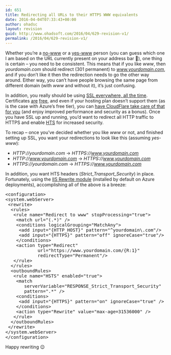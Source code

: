 ```yaml
---
id: 651
title: Redirecting all URLs to their HTTPS WWW equivalents
date: 2016-04-04T07:33:43+00:00
author: ohadsc
layout: revision
guid: http://www.ohadsoft.com/2016/04/629-revision-v1/
permalink: /2016/04/629-revision-v1/
---
```

Whether you&#8217;re a <a href="http://no-www.org/" target="_blank">no-www</a> or a <a href="http://www.yes-www.org/" target="_blank">yes-www</a> person (you can guess which one I am based on the URL currently present on your address bar 🙂<span>)</span>, one thing is certain &#8211; you need to be consistent. This means that if you like _www_, then _yourdomain.com_ should redirect (301 permanent) to _www.yourdomain.com_, and if you don&#8217;t like it then the redirection needs to go the other way around. Either way, you can&#8217;t have people browsing the same page from different domain (with _www_ and without it), it&#8217;s just confusing.

In addition, you really should be using <a href="https://blog.mozilla.org/security/2015/04/30/deprecating-non-secure-http/" target="_blank">SSL everywhere, all the time</a>. Certificates <a href="https://letsencrypt.org/" target="_blank">are</a> <a href="https://www.startssl.com/Support?v=1" target="_blank">free</a>, and even if your hosting plan doesn&#8217;t support them (as is the case with Azure&#8217;s free tier), you can <a href="https://www.troyhunt.com/2015/04/how-to-get-your-ssl-for-free-on-shared.html" target="_blank">have CloudFlare take care of that for you</a> (and enjoy improved performance and security as a bonus). Once you have SSL up and running, you&#8217;d want to redirect all HTTP traffic to HTTPS and enable <a href="https://en.wikipedia.org/wiki/HTTP_Strict_Transport_Security" target="_blank">HTS</a> for increased security.

To recap &#8211; once you&#8217;ve decided whether you like _www_ or not, and finished setting up SSL, you want your redirections to look like this (assuming _yes-www_):

  * _HTTP://yourdomain.com_ -> _HTTPS://www.yourdomain.com_
  * _HTTP://www.yourdomain.com_ -> _HTTPS://www.yourdomain.com_
  * _HTTPS://yourdomain.com_ -> _HTTPS://www.yourdomain.com_

In addition, you want HTS headers (_Strict\_Transport\_Security_) in place. Fortunately, using the <a href="https://www.iis.net/learn/extensions/url-rewrite-module/url-rewrite-module-20-configuration-reference" target="_blank">IIS Rewrite module</a> (installed by default on Azure deployments), accomplishing all of the above is a breeze:

<pre class="brush: xml; title: ; notranslate" title="">&lt;configuration&gt;
&lt;system.webServer&gt;
 &lt;rewrite&gt;
  &lt;rules&gt;
   &lt;rule name=&quot;Redirect to www&quot; stopProcessing=&quot;true&quot;&gt;
    &lt;match url=&quot;(.*)&quot; /&gt;
    &lt;conditions logicalGrouping=&quot;MatchAny&quot;&gt;
     &lt;add input=&quot;{HTTP_HOST}&quot; pattern=&quot;^yourdomain\.com&quot;/&gt;
     &lt;add input=&quot;{HTTPS}&quot; pattern=&quot;off&quot; ignoreCase=&quot;true&quot;/&gt;
    &lt;/conditions&gt;
    &lt;action type=&quot;Redirect&quot; 
            url=&quot;https://www.yourdomain.com/{R:1}&quot; 
            redirectType=&quot;Permanent&quot;/&gt;
   &lt;/rule&gt;
  &lt;/rules&gt;
  &lt;outboundRules&gt;
   &lt;rule name=&quot;HSTS&quot; enabled=&quot;true&quot;&gt;
    &lt;match 
       serverVariable=&quot;RESPONSE_Strict_Transport_Security&quot; 
       pattern=&quot;.*&quot; /&gt;
    &lt;conditions&gt;
     &lt;add input=&quot;{HTTPS}&quot; pattern=&quot;on&quot; ignoreCase=&quot;true&quot; /&gt;
    &lt;/conditions&gt;
    &lt;action type=&quot;Rewrite&quot; value=&quot;max-age=31536000&quot; /&gt;
   &lt;/rule&gt;
  &lt;/outboundRules&gt;
 &lt;/rewrite&gt;
&lt;/system.webServer&gt;
&lt;/configuration&gt;
</pre>

Happy rewriting 😉